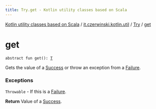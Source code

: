 ```yaml
---
title: Try.get - Kotlin utility classes based on Scala
---
```


[Kotlin utility classes based on Scala](../../index.html) / [it.czerwinski.kotlin.util](../index.html) / [Try](index.html) / [get](./get.html)

# get

`abstract fun get(): `[`T`](index.html#T)

Gets the value of a [Success](../-success/index.html) or throw an exception from a [Failure](../-failure/index.html).

### Exceptions

`Throwable` - If this is a [Failure](../-failure/index.html).

**Return**
Value of a [Success](../-success/index.html).

